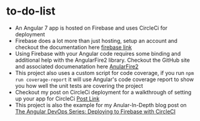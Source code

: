 # to-do-list
- An Angular 7 app is hosted on Firebase and uses CircleCi for deployment
- Firebase does a lot more than just hosting, setup an account and checkout the documentation here [firebase link](https://firebase.google.com/)
- Using Firebase with your Angular code requires some binding and additional help with the AngularFire2 library.  Checkout the GitHub site and associated documenatation here [AnularFire2](https://github.com/angular/angularfire2)
- This project also uses a custom script for code coverage, if you run `npm run coverage-report` it will use Angular's code coverage report to show you how well the unit tests are covering the project
- Checkout my post on CircleCi deployment for a walkthrough of setting up your app for CircleCi [Post Link](https://rhythmandbinary.com/2018/10/19/circle-ci/)
- This project is also the example for my Anular-In-Depth blog post on [The Angular DevOps Series: Deploying to Firebase with CircleCI](https://blog.angularindepth.com/deploying-an-angular-site-to-firebase-with-circleci-ed881cb6a2fa)

